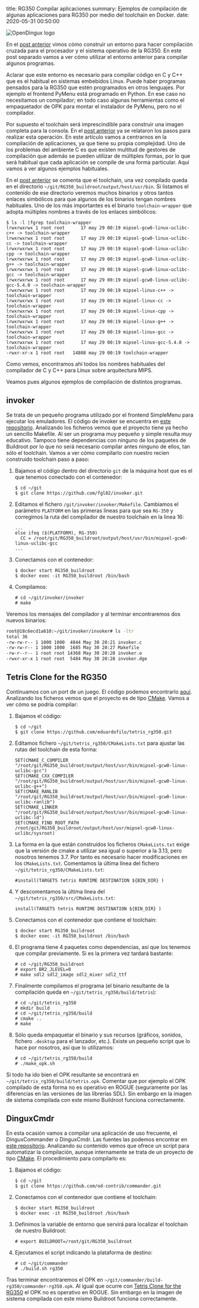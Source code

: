 title: RG350 Compilar aplicaciones
summary: Ejemplos de compilación de algunas aplicaciones para RG350 por medio del toolchain en Docker.
date: 2020-05-31 00:50:00

![OpenDingux logo](/images/posts/rg350_compile/logo.png)

En el [post anterior](/2020-05-25-rg350_docker_buildroot.html) vimos cómo construir un entorno para hacer compilación cruzada para el procesador y el sistema operativo de la RG350. En este post separado vamos a ver cómo utilizar el entorno anterior para compilar algunos programas.

Aclarar que este entorno es necesario para compilar código en C y C++ que es el habitual en sistemas embebidos Linux. Puede haber programas pensados para la RG350 que estén programados en otros lenguajes. Por ejemplo el frontend PyMenu está programado en Python. En ese caso no necesitamos un compilador; en todo caso algunas herramientas como el empaquetador de OPK para montar el instalador de PyMenu, pero no el compilador.

Por supuesto el toolchain será imprescindible para construir una imagen completa para la consola. En el [post anterior](/2020-05-25-rg350_docker_buildroot.html) ya se relataron los pasos para realizar esta operación. En este artículo vamos a centrarnos en la compilación de aplicaciones, ya que tiene su propia complejidad. Uno de los problemas del ambiente C es que existen multitud de gestores de compilación que además se pueden utilizar de múltiples formas, por lo que será habitual que cada aplicación se compile de una forma particular. Aquí vamos a ver algunos ejemplos habituales.

En el [post anterior](/2020-05-25-rg350_docker_buildroot.html) se comenta que el toolchain, una vez compilado queda en el directorio `~/git/RG350_buildroot/output/host/usr/bin`. Si listamos el contenido de ese directorio veremos muchos binarios y otros tantos enlaces simbólicos para que algunos de los binarios tengan nombres habituales. Uno de los más importantes es el binario `toolchain-wrapper` que adopta múltiples nombres a través de los enlaces simbólicos:

```
$ ls -l |fgrep toolchain-wrapper
lrwxrwxrwx 1 root root      17 may 29 00:19 mipsel-gcw0-linux-uclibc-c++ -> toolchain-wrapper
lrwxrwxrwx 1 root root      17 may 29 00:19 mipsel-gcw0-linux-uclibc-cc -> toolchain-wrapper
lrwxrwxrwx 1 root root      17 may 29 00:19 mipsel-gcw0-linux-uclibc-cpp -> toolchain-wrapper
lrwxrwxrwx 1 root root      17 may 29 00:19 mipsel-gcw0-linux-uclibc-g++ -> toolchain-wrapper
lrwxrwxrwx 1 root root      17 may 29 00:19 mipsel-gcw0-linux-uclibc-gcc -> toolchain-wrapper
lrwxrwxrwx 1 root root      17 may 29 00:19 mipsel-gcw0-linux-uclibc-gcc-5.4.0 -> toolchain-wrapper
lrwxrwxrwx 1 root root      17 may 29 00:19 mipsel-linux-c++ -> toolchain-wrapper
lrwxrwxrwx 1 root root      17 may 29 00:19 mipsel-linux-cc -> toolchain-wrapper
lrwxrwxrwx 1 root root      17 may 29 00:19 mipsel-linux-cpp -> toolchain-wrapper
lrwxrwxrwx 1 root root      17 may 29 00:19 mipsel-linux-g++ -> toolchain-wrapper
lrwxrwxrwx 1 root root      17 may 29 00:19 mipsel-linux-gcc -> toolchain-wrapper
lrwxrwxrwx 1 root root      17 may 29 00:19 mipsel-linux-gcc-5.4.0 -> toolchain-wrapper
-rwxr-xr-x 1 root root   14808 may 29 00:19 toolchain-wrapper
```

Como vemos, encontramos ahí todos los nombres habituales del compilador de C y C++ para Linux sobre arquitectura MIPS.

Veamos pues algunos ejemplos de compilación de distintos programas.

## invoker

Se trata de un pequeño programa utilizado por el frontend SimpleMenu para ejecutar los emuladores.
El código de invoker se encuentra en [este repositorio](https://github.com/fgl82/invoker). Analizando los ficheros vemos que el proyecto tiene ya hecho un sencillo Makefile. Al ser un programa muy pequeño y simple resulta muy educativo. Tampoco tiene dependencias con ninguno de los paquetes de Buildroot por lo que no será necesario compilar antes ninguno de ellos, tan sólo el toolchain. Vamos a ver cómo compilarlo con nuestro recien construido toolchain paso a paso:

1. Bajamos el código dentro del directorio `git` de la máquina host que es el que tenemos conectado con el contenedor:

    ```
    $ cd ~/git
    $ git clone https://github.com/fgl82/invoker.git
    ```

2. Editamos el fichero `/git/invoker/invoker/Makefile`. Cambiamos el parámetro `PLATFORM` en las primeras lineas para que sea `RG-350` y corregimos la ruta del compilador de nuestro toolchain en la linea 16:

    ```
    ...
    else ifeq ($(PLATFORM), RG-350)
      CC = /root/git/RG350_buildroot/output/host/usr/bin/mipsel-gcw0-linux-uclibc-gcc
    ...
    ```

3. Conectamos con el contenedor:

    ```
    $ docker start RG350_buildroot
    $ docker exec -it RG350_buildroot /bin/bash
    ```

4. Compilamos:

    ```
    # cd ~/git/invoker/invoker
    # make
    ```

Veremos los mensajes del compilador y al terminar encontraremos dos nuevos binarios:

```bash
root@18c6ecd1a610:~/git/invoker/invoker# ls -ltr
total 36
-rw-rw-r-- 1 1000 1000  4844 May 30 20:21 invoker.c
-rw-rw-r-- 1 1000 1000  1685 May 30 20:27 Makefile
-rw-r--r-- 1 root root 14368 May 30 20:28 invoker.o
-rwxr-xr-x 1 root root  5484 May 30 20:28 invoker.dge
```

## Tetris Clone for the RG350

Continuamos con un port de un juego. El código podemos encontrarlo [aquí](https://github.com/eduardofilo/tetris_rg350). Analizando los ficheros vemos que el proyecto es de tipo [CMake](https://cmake.org/). Vamos a ver cómo se podría compilar:

1. Bajamos el código:

    ```
    $ cd ~/git
    $ git clone https://github.com/eduardofilo/tetris_rg350.git
    ```

2. Editamos fichero `~/git/tetris_rg350/CMakeLists.txt` para ajustar las rutas del toolchain de esta forma:

    ```
    SET(CMAKE_C_COMPILER   "/root/git/RG350_buildroot/output/host/usr/bin/mipsel-gcw0-linux-uclibc-gcc")
    SET(CMAKE_CXX_COMPILER "/root/git/RG350_buildroot/output/host/usr/bin/mipsel-gcw0-linux-uclibc-g++")
    SET(CMAKE_RANLIB "/root/git/RG350_buildroot/output/host/usr/bin/mipsel-gcw0-linux-uclibc-ranlib")
    SET(CMAKE_LINKER "/root/git/RG350_buildroot/output/host/usr/bin/mipsel-gcw0-linux-uclibc-ld")
    SET(CMAKE_FIND_ROOT_PATH  /root/git/RG350_buildroot/output/host/usr/mipsel-gcw0-linux-uclibc/sysroot)
    ```

3. La forma en la que están construidos los ficheros `CMakeLists.txt` exige que la versión de cmake a utilizar sea igual o superior a la 3.13, pero nosotros tenemos 3.7. Por tanto es necesario hacer modificaciones en los `CMakeLists.txt`. Comentamos la última línea del fichero `~/git/tetris_rg350/CMakeLists.txt`:

    ```
    #install(TARGETS tetris RUNTIME DESTINATION ${BIN_DIR} )
    ```

4. Y descomentamos la última linea del `~/git/tetris_rg350/src/CMakeLists.txt`:

    ```
    install(TARGETS tetris RUNTIME DESTINATION ${BIN_DIR} )
    ```

5. Conectamos con el contenedor que contiene el toolchain:

    ```
    $ docker start RG350_buildroot
    $ docker exec -it RG350_buildroot /bin/bash
    ```

6. El programa tiene 4 paquetes como dependencias, así que los tenemos que compilar previamente. Si es la primera vez tardará bastante:

    ```
    # cd ~/git/RG350_buildroot
    # export BR2_JLEVEL=0
    # make sdl2 sdl2_image sdl2_mixer sdl2_ttf
    ```

7. Finalmente compilamos el programa (el binario resultante de la compilación queda en `~/git/tetris_rg350/build/tetris`):

    ```
    # cd ~/git/tetris_rg350
    # mkdir build
    # cd ~/git/tetris_rg350/build
    # cmake ..
    # make
    ```

8. Sólo queda empaquetar el binario y sus recursos (gráficos, sonidos, fichero `.desktop` para el lanzador, etc.). Existe un pequeño script que lo hace por nosotros, así que lo utilizamos:

    ```
    # cd ~/git/tetris_rg350/build
    # ./make_opk.sh
    ```

Si todo ha ido bien el OPK resultante se encontrará en `~/git/tetris_rg350/build/tetris.opk`. Comentar que por ejemplo el OPK compilado de esta forma no es operativo en ROGUE (seguramente por las diferencias en las versiones de las librerías SDL). Sin embargo en la imagen de sistema compilada con este mismo Buildroot funciona correctamente.

## DinguxCmdr

En esta ocasión vamos a compilar una aplicación de uso frecuente, el DinguxCommander o DinguxCmdr. Las fuentes las podemos encontrar en [este repositorio](https://github.com/od-contrib/commander). Analizando su contenido vemos que ofrece un script para automatizar la compilación, aunque internamente se trata de un proyecto de tipo [CMake](https://cmake.org/). El procedimiento para compilarlo es:

1. Bajamos el código:

    ```
    $ cd ~/git
    $ git clone https://github.com/od-contrib/commander.git
    ```

2. Conectamos con el contenedor que contiene el toolchain:

    ```
    $ docker start RG350_buildroot
    $ docker exec -it RG350_buildroot /bin/bash
    ```

3. Definimos la variable de entorno que servirá para localizar el toolchain de nuestro Buildroot:

    ```
    # export BUILDROOT=/root/git/RG350_buildroot
    ```

4. Ejecutamos el script indicando la plataforma de destino:

    ```
    # cd ~/git/commander
    # ./build.sh rg350
    ```

Tras terminar encontraremos el OPK en `~/git/commander/build-rg350/commander-rg350.opk`. Al igual que ocurre con [Tetris Clone for the RG350]() el OPK no es operativo en ROGUE. Sin embargo en la imagen de sistema compilada con este mismo Buildroot funciona correctamente.
